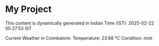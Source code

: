 # My Project

This content is dynamically generated in Indian Time (IST): 2025-02-22 05:27:53 IST


Current Weather in Coimbatore:
Temperature: 23.88 °C
Condition: mist

